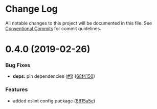 # Change Log

All notable changes to this project will be documented in this file.
See [Conventional Commits](https://conventionalcommits.org) for commit guidelines.

# 0.4.0 (2019-02-26)

### Bug Fixes

- **deps:** pin dependencies ([#1](https://github.com/wagerfield/nuxt-stack/issues/1)) ([68f4150](https://github.com/wagerfield/nuxt-stack/commit/68f4150))

### Features

- added eslint config package ([8815a5e](https://github.com/wagerfield/nuxt-stack/commit/8815a5e))
